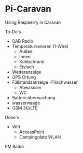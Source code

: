 # Pi-Caravan
Using Raspberry in Caravan

To-Do's
- DAB Radio
- Temperatursenoren (1-Wire)
  - Außen
  - Innen
  - Kühlschrank
  - Eisfach
- Wetteranzeige
- GPS Ortung
- Füllstandsanzeige
  -Frischwasser
  - Abwassser
  - WC
- Batterieüberwachung
- wasserwaage
- GSM 3G/LTE


Done's

- Wifi
  - AccessPoint
  - Campingplatz WLAN
  
FM Radio
